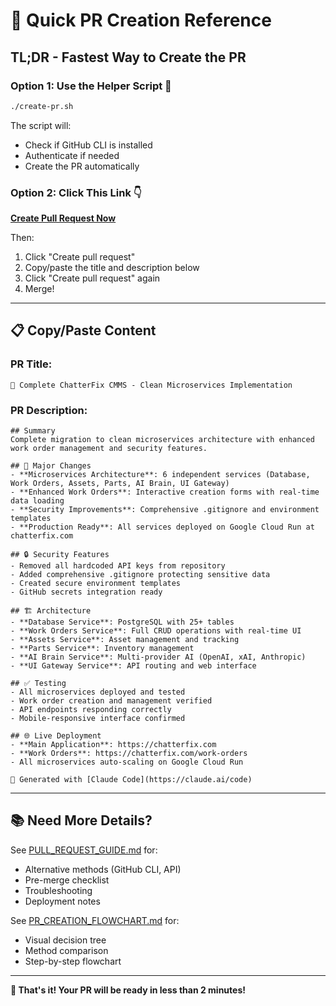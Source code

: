 # 🚀 Quick PR Creation Reference

## TL;DR - Fastest Way to Create the PR

### Option 1: Use the Helper Script 🤖
```bash
./create-pr.sh
```
The script will:
- Check if GitHub CLI is installed
- Authenticate if needed
- Create the PR automatically

### Option 2: Click This Link 👇
**[Create Pull Request Now](https://github.com/TheGringo-ai/Chatterfix/compare/main...main-clean)**

Then:
1. Click "Create pull request"
2. Copy/paste the title and description below
3. Click "Create pull request" again
4. Merge!

---

## 📋 Copy/Paste Content

### PR Title:
```
🎉 Complete ChatterFix CMMS - Clean Microservices Implementation
```

### PR Description:
```
## Summary
Complete migration to clean microservices architecture with enhanced work order management and security features.

## 🚀 Major Changes
- **Microservices Architecture**: 6 independent services (Database, Work Orders, Assets, Parts, AI Brain, UI Gateway)
- **Enhanced Work Orders**: Interactive creation forms with real-time data loading
- **Security Improvements**: Comprehensive .gitignore and environment templates
- **Production Ready**: All services deployed on Google Cloud Run at chatterfix.com

## 🔒 Security Features
- Removed all hardcoded API keys from repository
- Added comprehensive .gitignore protecting sensitive data
- Created secure environment templates
- GitHub secrets integration ready

## 🏗️ Architecture
- **Database Service**: PostgreSQL with 25+ tables
- **Work Orders Service**: Full CRUD operations with real-time UI
- **Assets Service**: Asset management and tracking
- **Parts Service**: Inventory management
- **AI Brain Service**: Multi-provider AI (OpenAI, xAI, Anthropic)
- **UI Gateway Service**: API routing and web interface

## ✅ Testing
- All microservices deployed and tested
- Work order creation and management verified
- API endpoints responding correctly
- Mobile-responsive interface confirmed

## 🌐 Live Deployment
- **Main Application**: https://chatterfix.com
- **Work Orders**: https://chatterfix.com/work-orders
- All microservices auto-scaling on Google Cloud Run

🤖 Generated with [Claude Code](https://claude.ai/code)
```

---

## 📚 Need More Details?

See [PULL_REQUEST_GUIDE.md](PULL_REQUEST_GUIDE.md) for:
- Alternative methods (GitHub CLI, API)
- Pre-merge checklist
- Troubleshooting
- Deployment notes

See [PR_CREATION_FLOWCHART.md](PR_CREATION_FLOWCHART.md) for:
- Visual decision tree
- Method comparison
- Step-by-step flowchart

---

**🎉 That's it! Your PR will be ready in less than 2 minutes!**
